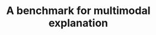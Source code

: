 ---
title: A benchmark for multimodal explanation
description: In this project, we will review the state-of-the-art in multi-modal explanation, and establish a benchmark of the existing techniques. The goal of this project is to contribute a better understanding of existing approaches and propose convincing quantitative, qualitative evaluation metrics for multimodal explanation.
contactname: Yanbei Chen
contactlink: /team/yanbei-chen
---